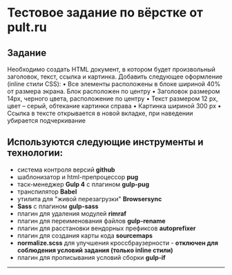 # Тестовое задание по вёрстке от pult.ru

## Задание
Необходимо создать HTML документ, в котором будет произвольный заголовок, текст, ссылка и картинка. 
Добавить следующее оформление (inline стили CSS):
• Все элементы расположены в блоке шириной 40% от размера экрана. Блок расположен по центру 
• Заголовок размером 14px, черного цвета, расположение по центру
• Текст размером 12 px, цвет – серый, обтекание картинки справа
• Картинка шириной 300 px
• Ссылка в тексте открывается в новой вкладке, при наведении убирается подчеркивание

## Используются следующие инструменты и технологии:
* система контроля версий **github**
* шаблонизатор и html-препроцессор **pug**
* таск-менеджер **Gulp 4** c плагином **gulp-pug**
* транспилятор **Babel**
* утилита для "живой перезагрузки" **Browsersync**
* **Sass** с плагином **gulp-sass**
* плагин для удаления модулей **rimraf**
* плагин для переименования файлов **gulp-rename**
* плагин для расстановки вендорных префиксов **autoprefixer**
* плагин для создания карты кода **sourcemaps**
* **normalize.scss** для улучшения кроссбраузерности - **отключен для соблюдения условий задания (только inline стили)**
* плагин для прописывания условий сборки **gulp-if**

---
